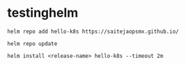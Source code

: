 # testinghelm



    helm repo add hello-k8s https://saitejaopsmx.github.io/

    helm repo update
    
    helm install <release-name> hello-k8s --timeout 2m
